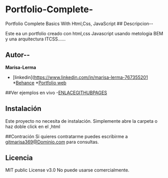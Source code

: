 # Portfolio-Complete-
Portfolio Complete Basics With Html,Css, JavaScript ## Descripcion--

Este ea un portfolio creado con html,css Javascript usando metologia BEM y una arquitectura ITCSS......

## Autor--
**Marisa-Lerma**

* [linkedin](https://www.linkedin.com/in/marisa-lerma-767355201
*[Behance](hhttps://www.Behance.net/midominio)
*[Portfolio web](https://midominio.com)


##Ver ejemplos en vivo
-[ENLACEGITHUBPAGES](ENLACEGITHUBPAGES)

## Instalación
Este proyecto no necesita de instalación. Simplemente abre la carpeta o haz doble click en el ,html

##Contración
Si quieres contratarme puedes escribirme a gitmarisa369@Dominio.com para consultas.

## Licencia 
MIT public License v3.0
No puede usarse comercialmente.
